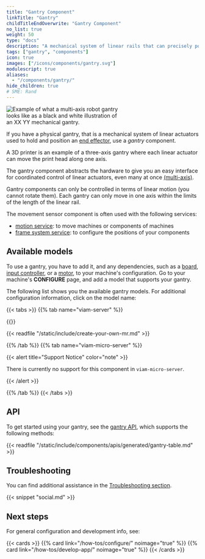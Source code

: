 ```yaml
---
title: "Gantry Component"
linkTitle: "Gantry"
childTitleEndOverwrite: "Gantry Component"
no_list: true
weight: 50
type: "docs"
description: "A mechanical system of linear rails that can precisely position an attached device."
tags: ["gantry", "components"]
icon: true
images: ["/icons/components/gantry.svg"]
modulescript: true
aliases:
  - "/components/gantry/"
hide_children: true
# SME: Rand
---
```


<div class="td-max-width-on-larger-screens text-center">
<img src="gantry-illustration.png" style="max-width:300px" alt="Example of what a multi-axis robot gantry looks like as a black and white illustration of an XX YY mechanical gantry." class="alignright imgzoom">
</div>

If you have a physical gantry, that is a mechanical system of linear actuators used to hold and position an [end effector](https://en.wikipedia.org/wiki/Robot_end_effector), use a _gantry_ component.

A 3D printer is an example of a three-axis gantry where each linear actuator can move the print head along one axis.

The gantry component abstracts the hardware to give you an easy interface for coordinated control of linear actuators, even many at once [(multi-axis)](multi-axis/).

Gantry components can only be controlled in terms of linear motion (you cannot rotate them).
Each gantry can only move in one axis within the limits of the length of the linear rail.

The movement sensor component is often used with the following services:

- [motion service](/services/slam/): to move machines or components of machines
- [frame system service](/services/navigation/): to configure the positions of your components

## Available models

To use a gantry, you have to add it, and any dependencies, such as a [board](/components/board/), [input controller](/components/input-controller/), or a [motor](/components/motor/), to your machine's configuration.
Go to your machine's **CONFIGURE** page, and add a model that supports your gantry.

The following list shows you the available gantry models.
For additional configuration information, click on the model name:

{{< tabs >}}
{{% tab name="viam-server" %}}

{{<resources api="rdk:component:gantry" type="gantry" no-intro="true">}}

{{< readfile "/static/include/create-your-own-mr.md" >}}

{{% /tab %}}
{{% tab name="viam-micro-server" %}}

{{< alert title="Support Notice" color="note" >}}

There is currently no support for this component in `viam-micro-server`.

{{< /alert >}}

{{% /tab %}}
{{< /tabs >}}

## API

To get started using your gantry, see the [gantry API](/appendix/apis/components/gantry/), which supports the following methods:

{{< readfile "/static/include/components/apis/generated/gantry-table.md" >}}

## Troubleshooting

You can find additional assistance in the [Troubleshooting section](/appendix/troubleshooting/).

{{< snippet "social.md" >}}

## Next steps

For general configuration and development info, see:

{{< cards >}}
{{% card link="/how-tos/configure/" noimage="true" %}}
{{% card link="/how-tos/develop-app/" noimage="true" %}}
{{< /cards >}}
